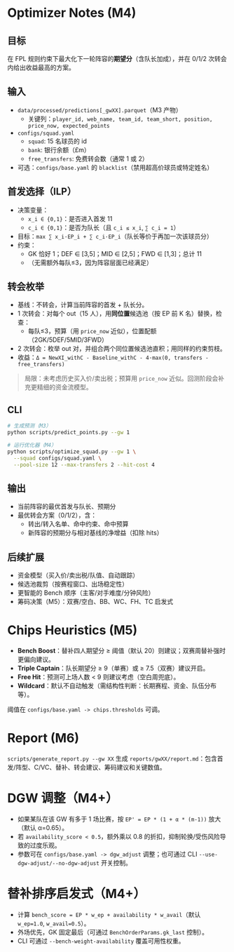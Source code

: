 # Optimizer Notes (M4)

## 目标
在 FPL 规则约束下最大化下一轮阵容的**期望分**（含队长加成），并在 0/1/2 次转会内给出收益最高的方案。

## 输入
- `data/processed/predictions[_gwXX].parquet`（M3 产物）
  - 关键列：`player_id, web_name, team_id, team_short, position, price_now, expected_points`
- `configs/squad.yaml`
  - `squad`: 15 名球员的 id
  - `bank`: 银行余额（£m）
  - `free_transfers`: 免费转会数（通常 1 或 2）
- 可选：`configs/base.yaml` 的 `blacklist`（禁用超高价球员或特定姓名）

## 首发选择（ILP）
- 决策变量：
  - `x_i ∈ {0,1}`：是否进入首发 11
  - `c_i ∈ {0,1}`：是否为队长（且 `c_i ≤ x_i`, `∑ c_i = 1`）
- 目标：`max ∑ x_i·EP_i + ∑ c_i·EP_i`（队长等价于再加一次该球员分）
- 约束：
  - GK 恰好 1；DEF ∈ [3,5]；MID ∈ [2,5]；FWD ∈ [1,3]；总计 11
  - （无需额外每队≤3，因为阵容层面已经满足）

## 转会枚举
- 基线：不转会，计算当前阵容的首发 + 队长分。
- 1 次转会：对每个 out（15 人），用**同位置**候选池（按 EP 前 K 名）替换，检查：
  - 每队≤3，预算（用 `price_now` 近似），位置配额（2GK/5DEF/5MID/3FWD）
- 2 次转会：枚举 out 对，并组合两个同位置候选池直积；用同样的约束剪枝。
- 收益：`Δ = NewXI_withC - Baseline_withC - 4·max(0, transfers - free_transfers)`

> 局限：未考虑历史买入价/卖出税；预算用 `price_now` 近似。回测阶段会补充更精细的资金流模型。

## CLI
```bash
# 生成预测（M3）
python scripts/predict_points.py --gw 1

# 运行优化器（M4）
python scripts/optimize_squad.py --gw 1 \
  --squad configs/squad.yaml \
  --pool-size 12 --max-transfers 2 --hit-cost 4
```

## 输出
- 当前阵容的最优首发与队长、预期分
- 最优转会方案（0/1/2），含：
  - 转出/转入名单、命中约束、命中预算
  - 新阵容的预期分与相对基线的净增益（扣除 hits）

## 后续扩展
- 资金模型（买入价/卖出税/队值、自动跟踪）
- 候选池裁剪（按赛程窗口、出场稳定性）
- 更智能的 Bench 顺序（主客/对手难度/分钟风险）
- 筹码决策（M5）：双赛/空白、BB、WC、FH、TC 启发式

# Chips Heuristics (M5)

- **Bench Boost**：替补四人期望分 ≥ 阈值（默认 20）则建议；双赛周替补强时更偏向建议。
- **Triple Captain**：队长期望分 ≥ 9（单赛）或 ≥ 7.5（双赛）建议开启。
- **Free Hit**：预测可上场人数 < 9 则建议考虑（空白周兜底）。
- **Wildcard**：默认不自动触发（需结构性判断：长期赛程、资金、队伍分布等）。

阈值在 `configs/base.yaml -> chips.thresholds` 可调。

# Report (M6)
`scripts/generate_report.py --gw XX` 生成
`reports/gwXX/report.md`：包含首发/阵型、C/VC、替补、转会建议、筹码建议和关键数值。

# DGW 调整（M4+）
- 如果某队在该 GW 有多于 1 场比赛，按 `EP' = EP * (1 + α * (m-1))` 放大（默认 α=0.65）。
- 若 `availability_score < 0.5`，额外乘以 0.8 的折扣，抑制轮换/受伤风险导致的过度乐观。
- 参数可在 `configs/base.yaml -> dgw_adjust` 调整；也可通过 CLI `--use-dgw-adjust/--no-dgw-adjust` 开关控制。

# 替补排序启发式（M4+）
- 计算 `bench_score = EP * w_ep + availability * w_avail`（默认 `w_ep=1.0`, `w_avail=0.5`）。
- 外场优先，GK 固定最后（可通过 `BenchOrderParams.gk_last` 控制）。
- CLI 可通过 `--bench-weight-availability` 覆盖可用性权重。
